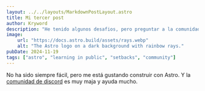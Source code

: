```yaml
---
layout: ../../layouts/MarkdownPostLayout.astro
title: Mi tercer post
author: Kryword
description: "He tenido algunos desafios, pero preguntar a la comunidad ha ayudado."
image:
    url: "https://docs.astro.build/assets/rays.webp"
    alt: "The Astro logo on a dark background with rainbow rays."
pubDate: 2024-11-19
tags: ["astro", "learning in public", "setbacks", "community"]
---
```

No ha sido siempre fácil, pero me está gustando construir con Astro. Y la [comunidad de discord](https://astro.build/chat) es muy maja y ayuda mucho.